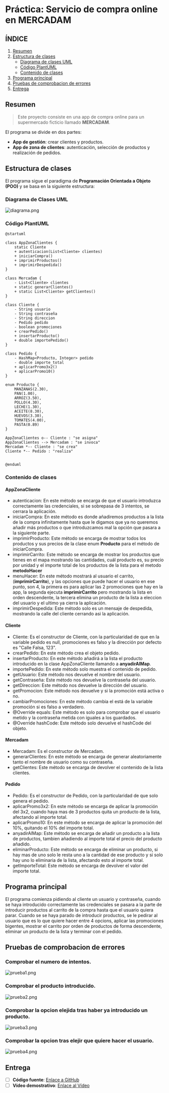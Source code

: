 # Práctica: Servicio de compra online en MERCADAM

## ÍNDICE

1. [Resumen](#resumen)
2. [Estructura de clases](#estructura-de-clases)
    - [Diagrama de clases UML](#diagrama-de-clases-uml)
    - [Código PlantUML](#código-plantuml)
    - [Contenido de clases](#contenido-de-clases)
3. [Programa principal](#programa-principal)
4. [Pruebas de comprobacion de errores](#pruebas-de-comprobacion-de-errores)
5. [Entrega](#entrega)


## Resumen
> Este proyecto consiste en una app de compra online para un supermercado ficticio llamado **MERCADAM**.

El programa se divide en dos partes:
- **App de gestión**: crear clientes y productos.
- **App de zona de clientes**: autenticación, selección de productos y realización de pedidos.

## Estructura de clases

El programa sigue el paradigma de **Programación Orientada a Objeto (POO)** y se basa en la siguiente estructura:

### Diagrama de Clases UML

![diagrama.png](img%2Fdiagrama.png)

### Código PlantUML

````PlantUML
@startuml

class AppZonaClientes {
    static Cliente
    + autenticacion(List<Cliente> clientes)
    + iniciarCompra()
    + imprimirProductos()
    + imprimirDespedida()
}

class Mercadam {
    - List<Cliente> clientes
    + static generarClientes()
    + static List<Cliente> getClientes()
}

class Cliente {
    - String usuario
    - String contraseña
    - String direccion
    - Pedido pedido
    - boolean promociones
    + crearPedido()
    + insertarProducto()
    + double importePedido()
}

class Pedido {
    - HashMap<Producto, Integer> pedido
    - double importe_total
    + aplicarPromo3x2()
    + aplicarPromo10()
}

enum Producto {
    MANZANAS(2.30), 
    PAN(1.00), 
    ARROZ(3.50), 
    POLLO(4.30),
    LECHE(1.30), 
    ACEITE(8.30), 
    HUEVOS(3.30), 
    TOMATES(4.00), 
    PASTA(0.89)
}

AppZonaClientes o-- Cliente : "se asigna"
AppZonaClientes --> Mercadam : "se invoca"
Mercadam *-- Cliente : "se crea"
Cliente *-- Pedido : "realiza"


@enduml
````

### Contenido de clases

#### AppZonaCliente
- autenticacion: En este método se encarga de que el usuario introduzca correctamente las credenciales, si se sobrepasa de 3 intentos, se cerrara la aplicación.
- iniciarCompra: En este método es donde añadiremos productos a la lista de la compra infinitamente hasta que le digamos que ya no queremos añadir más productos o que introduzcamos mal la opción que pasara a la siguiente parte.
- imprimirProducto: Este método se encarga de mostrar todos los productos y sus precios de la clase enum **Producto** para el método de iniciarCompra.
- imprimirCarrito: Este método se encarga de mostrar los productos que tienes en el mapa mostrando las cantidades, cuál producto es, su precio por unidad y el importe total de los productos de la lista para el metodo **metodoHacer**
- menuHacer: En este método mostrará al usuario el carrito,(**imprimirCarrito**), y las opciones que puede hacer el usuario en ese punto, son 4, la primera es para aplicar las 2 promociones que hay en la app, la segunda ejecuta **imprimirCarrito** pero mostrando la lista en orden descendente, la tercera elimina un producto de la lista a eleccion del usuario y el ultimo ya cierra la aplicación.
- imprimirDespedida: Este método solo es un mensaje de despedida, mostrando la calle del cliente cerrando asi la aplicación.

#### Cliente
- Cliente: Es el constructor de Cliente, con la particularidad de que en la variable pedido es null, promociones es falso y la dirección por defecto es "Calle Falsa, 123".
- crearPedido: En este método crea el objeto pedido.
- insertarProducto: En este método añadirá a la lista el producto introducido en la clase AppZonaCliente llamando a **anyadirAlMap**.
- importePedido: En este método solo muestra el contenido de pedido.
- getUsuario: Este método nos devuelve el nombre del usuario.
- getContraseña: Este método nos devuelve la contraseña del usuario.
- getDireccion: Este método nos devuelve la dirección del usuario.
- getPromocion: Este método nos devuelve y si la promoción está activa o no.
- cambiarPromociones: En este método cambia el está de la variable promoción si es falso a verdadero.
- @Override equals: Este método es solo para comprobar que el usuario metido y la contraseña metida con iguales a los guardados.
- @Override hashCode: Este método solo devuelve el hashCode del objeto.

#### Mercadam
- Mercadam: Es el constructor de Mercadam.
- generarClientes: En este método se encarga de generar aleatoriamente tanto el nombre de usuario como su contraseña.
- getClientes: Este método se encarga de devolver el contenido de la lista clientes.

#### Pedido
- Pedido: Es el constructor de Pedido, con la particularidad de que solo genera el pedido.
- aplicarPromo3x2: En este método se encarga de aplicar la promoción del 3x2, cuando haya mas de 3 productos quita un producto de la lista, afectando al importe total.
- aplicarPromo10: En este método se encarga de aplicar la promoción del 10%, quitando el 10% del importe total.
- anyadirAlMap: Este método se encarga de añadir un producto a la lista de productos, tambien añadiendo al importe total el precio del producto añadido.
- eliminarProducto: Este método se encarga de eliminar un producto, si hay mas de uno solo le resta uno a la cantidad de ese producto y si solo hay uno lo eliminaria de la lista, afectando esto al importe total.
- getImporteTotal: Este método se encarga de devolver el valor del importe total.

## Programa principal

El programa comienza pidiendo al cliente un usuario y contraseña, cuando se haya introducido correctamente las credenciales se pasara a la parte de introducir productos al carrito de la compra hasta que el usuario quiera parar.
Cuando se se haya parado de introducir productos, se le pedirar al usuario que es lo que quiere hacer entre 4 opcions, aplicar las promociones bigentes, mostrar el carrito por orden de productos de forma descendente, eliminar un producto de la lista y terminar con el pedido.

## Pruebas de comprobacion de errores
### Comprobar el numero de intentos.
![prueba1.png](img%2Fprueba1.png)
### Comprobar el producto introducido.
![prueba2.png](img%2Fprueba2.png)
### Comprobar la opcion elejida tras haber ya introducido un producto.
![prueba3.png](img%2Fprueba3.png)
### Comprobar la opcion tras elejir que quiere hacer el usuario.
![prueba4.png](img%2Fprueba4.png)

## Entrega
- [ ] **Código fuente**: [Enlace a GitHub](https://github.com/TManuYT09/Estructuras_datos/tree/main/estructuras/src/main/java/org/example/Practica1)
- [ ] **Vídeo demostrativo**: [Enlace al Vídeo](https://youtu.be/hNQ8wWsovWU)